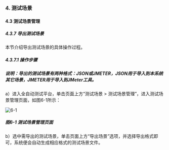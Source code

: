 ### 4. 测试场景

#### 4.3 测试场景管理 

##### 4.3.7 导出测试场景

本节介绍导出测试场景的具体操作过程。

##### 4.3.7.1 操作步骤

##### 说明：导出的测试场景有两种格式：JSON或JMETER，JSON用于导入到本系统其它场景，JMETER用于导入到JMeter工具。

a）进入全自动测试平台，单击页面上方“测试场景 > 测试场景管理”，进入测试场景管理页面，如图6-1所示：

![6-1](https://www.feisuanyz.com/fstest/cscj/cscjmanage/14.png)

##### 图6-1 测试场景管理页面

b）选中需导出的测试场景，单击页面上方“导出场景”选项，并选择导出格式即可，系统便会自动生成相应格式的测试场景文件。
